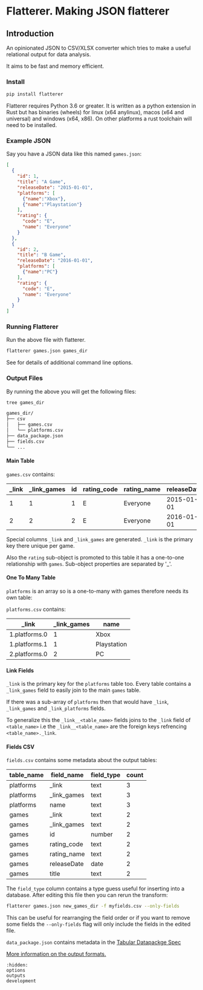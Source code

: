 # Flatterer. Making JSON flatterer

## Introduction

An opinionated JSON to CSV/XLSX converter which tries to make a useful relational output for data analysis.

It aims to be fast and memory efficient.

### Install

```bash
pip install flatterer
```

Flatterer requires Python 3.6 or greater. It is written as a python extension in Rust but has binaries (wheels) for linux (x64 anylinux), macos (x64 and universal) and windows (x64, x86).  On other platforms a rust toolchain will need to be installed.

### Example JSON

Say you have a JSON data like this named `games.json`:

```json
[
  {
    "id": 1,
    "title": "A Game",
    "releaseDate": "2015-01-01",
    "platforms": [
      {"name":"Xbox"},
      {"name":"Playstation"}
    ],
    "rating": {
      "code": "E",
      "name": "Everyone"
    }
  },
  {
    "id": 2,
    "title": "B Game",
    "releaseDate": "2016-01-01",
    "platforms": [
      {"name":"PC"}
    ],
    "rating": {
      "code": "E",
      "name": "Everyone"
    }
  }
]
```


### Running Flatterer

Run the above file with flatterer.

```bash
flatterer games.json games_dir
```

See [](./options.md#option-reference) for details of additional command line options.


### Output Files


By running the above you will get the following files:

```bash
tree games_dir

games_dir/
├── csv
│   ├── games.csv
│   └── platforms.csv
├── data_package.json
├── fields.csv
└── ...
```

#### Main Table

`games.csv` contains:

|_link|_link_games|id |rating_code|rating_name|releaseDate|title |
|-----|---------- |---|-----------|-----------|-----------|------|
|1    |1          |1  |E          |Everyone   |2015-01-01 |A Game|
|2    |2          |2  |E          |Everyone   |2016-01-01 |B Game|


Special columns `_link` and `_link_games` are generated. `_link` is the primary key there unique per game. 

Also the `rating` sub-object is promoted to this table it has a one-to-one relationship with `games`. 
Sub-object properties are separated by '_'.  

#### One To Many Table

`platforms` is an array so is a one-to-many with games therefore needs its own table: 

`platforms.csv` contains:

|_link|_link_games|name|
|-----|----------|----|
|1.platforms.0|1 |Xbox|
|1.platforms.1|1 |Playstation|
|2.platforms.0|2 |PC  |

#### Link Fields

`_link` is the primary key for the `platforms` table too.  Every table contains a `_link_games` field to easily join to the main `games` table.

If there was a sub-array of `platforms` then that would have `_link`,  `_link_games` and  `_link_platforms` fields. 

To generalize this the `_link__<table_name>` fields joins to the `_link` field of `<table_name>` i.e the `_link__<table_name>` are the foreign keys refrencing `<table_name>._link`.

#### Fields CSV

`fields.csv` contains some metadata about the output tables:

|table_name|field_name|field_type|count|
|----------|----------|----------|-----|
|platforms |_link     |text      |3    |
|platforms |_link_games|text     |3    |
|platforms |name      |text      |3    |
|games      |_link     |text     |2    |
|games      |_link_games|text    |2    |
|games      |id        |number   |2    |
|games      |rating_code|text    |2    |
|games      |rating_name|text    |2    |
|games      |releaseDate|date    |2    |
|games      |title     |text     |2    |

The `field_type` column contains a type guess useful for inserting into a database.  After editing this file then you can rerun the transform:

```bash
flatterer games.json new_games_dir -f myfields.csv --only-fields
```

This can be useful for rearranging the field order or if you want to remove some fields the `--only-fields` flag will only include the fields in the edited file.

`data_package.json` contains metadata in the [Tabular Datapackge Spec](https://specs.frictionlessdata.io/tabular-data-package/#language)

[More information on the output formats.](./outputs.md#outputs)

```{toctree}
:hidden:
options
outputs
development
```
